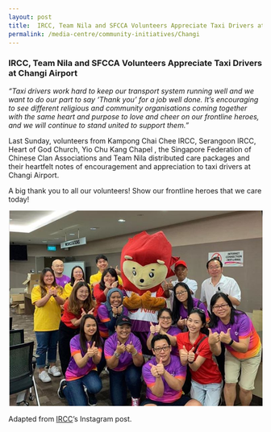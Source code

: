 ```yaml
---
layout: post
title:  IRCC, Team Nila and SFCCA Volunteers Appreciate Taxi Drivers at Changi Airport
permalink: /media-centre/community-initiatives/Changi
---
```


### IRCC, Team Nila and SFCCA Volunteers Appreciate Taxi Drivers at Changi Airport ### 

_“Taxi drivers work hard to keep our transport system running well and we want to do our part to say ‘Thank you’ for a job well done. It’s encouraging to see different religious and community organisations coming together with the same heart and purpose to love and cheer on our frontline heroes, and we will continue to stand united to support them.”_

Last Sunday, volunteers from Kampong Chai Chee IRCC, Serangoon IRCC, Heart of God Church, Yio Chu Kang Chapel , the Singapore Federation of Chinese Clan Associations and Team Nila distributed care packages and their heartfelt notes of encouragement and appreciation to taxi drivers at Changi Airport.

A big thank you to all our volunteers! Show our frontline heroes that we care today!

![Changi](/images/changi.jpg)

Adapted from [IRCC](https://www.instagram.com/p/B9tLdxZHcGa/?igshid=vqajo2nu72me)’s Instagram post.
